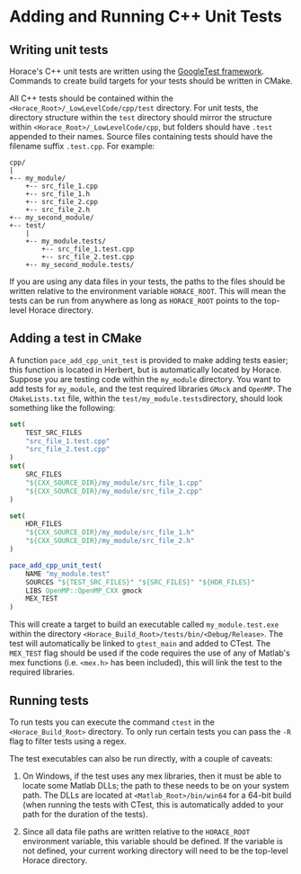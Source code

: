 # Adding and Running C++ Unit Tests

## Writing unit tests

Horace's C++ unit tests are written using the [GoogleTest framework](https://github.com/google/googletest).
Commands to create build targets for your tests should be written in CMake.

All C++ tests should be contained within the `<Horace_Root>/_LowLevelCode/cpp/test`
directory. For unit tests, the directory structure within the `test` directory
should mirror the structure within `<Horace_Root>/_LowLevelCode/cpp`, but
folders should have `.test` appended to their names. Source files containing
tests should have the filename suffix `.test.cpp`. For example:

```
cpp/
|
+-- my_module/
    +-- src_file_1.cpp
    +-- src_file_1.h
    +-- src_file_2.cpp
    +-- src_file_2.h
+-- my_second_module/
+-- test/
    |
    +-- my_module.tests/
        +-- src_file_1.test.cpp
        +-- src_file_2.test.cpp
    +-- my_second_module.tests/

```

If you are using any data files in your tests, the paths to the files should
be written relative to the environment variable `HORACE_ROOT`. This will mean
the tests can be run from anywhere as long as `HORACE_ROOT` points to the
top-level Horace directory.

## Adding a test in CMake

A function `pace_add_cpp_unit_test` is provided to make adding tests easier; this
function is located in Herbert, but is automatically located by Horace.
Suppose you are testing code within the `my_module` directory. You want to add
tests for `my_module`, and the test required libraries `GMock` and `OpenMP`.
The `CMakeLists.txt` file, within the `test/my_module.tests`directory, should
look something like the following:

```cmake
set(
    TEST_SRC_FILES
    "src_file_1.test.cpp"
    "src_file_2.test.cpp"
)
set(
    SRC_FILES
    "${CXX_SOURCE_DIR}/my_module/src_file_1.cpp"
    "${CXX_SOURCE_DIR}/my_module/src_file_2.cpp"
)

set(
    HDR_FILES
    "${CXX_SOURCE_DIR}/my_module/src_file_1.h"
    "${CXX_SOURCE_DIR}/my_module/src_file_2.h"
)

pace_add_cpp_unit_test(
    NAME "my_module.test"
    SOURCES "${TEST_SRC_FILES}" "${SRC_FILES}" "${HDR_FILES}"
    LIBS OpenMP::OpenMP_CXX gmock
    MEX_TEST
)
```

This will create a target to build an executable called `my_module.test.exe`
within the directory `<Horace_Build_Root>/tests/bin/<Debug/Release>`. The test
will automatically be linked to `gtest_main` and added to CTest. The `MEX_TEST`
flag should be used if the code requires the use of any of Matlab's mex
functions (i.e. `<mex.h>` has been included), this will link the test to the
required libraries.

## Running tests

To run tests you can execute the command `ctest` in the `<Horace_Build_Root>`
directory. To only run certain tests you can pass the `-R` flag to filter tests
using a regex.

The test executables can also be run directly, with a couple of caveats:

1) On Windows, if the test uses any mex libraries, then it must be able to
locate some Matlab DLLs; the path to these needs to be on your system path. The
DLLs are located at `<Matlab_Root>/bin/win64` for a 64-bit build (when running
the tests with CTest, this is automatically added to your path for the duration
of the tests).

2) Since all data file paths are written relative to the `HORACE_ROOT`
environment variable, this variable should be defined. If the variable is not
defined, your current working directory will need to be the top-level Horace
directory.

